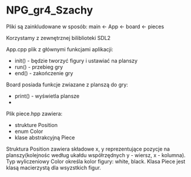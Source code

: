 # NPG_gr4_Szachy

Pliki są zainkludowane w sposób:
main <- App <- board <- pieces 

Korzystamy z zewnętrznej biliblioteki SDL2

App.cpp plik z głównymi funkcjami aplikacji:
- init() - będzie tworzyć figury i ustawiać na planszy
- run() - przebieg gry
- end() - zakończenie gry

Board posiada funkcje zwiazane z planszą do gry:
- print() - wyświetla plansze
- 

Plik piece.hpp zawiera:
- strukture Position 
- enum Color
- klase abstrakcyjną Piece

Struktura Position zawiera składowe x, y reprezentujące pozycje na planszy(kolejnośc według ukałdu
współrzędnych y - wiersz, x - kolumna).
Typ wyliczeniowy Color określa kolor figury: white, black.
Klasa Piece jest klasą macierzystą dla wsyzstkich figur.